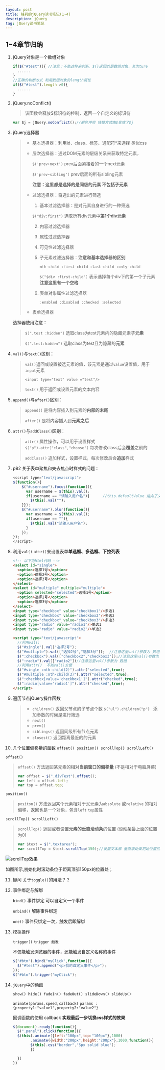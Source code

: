 ```yaml
---
layout: post
title: 锋利的jQuery读书笔记(1-4)
description: jQuery
tag: jQuery读书笔记
---
```


## 1~4章节归纳

1. jQuery对象是一个数组对象

   ```javascript
   if($("#test")){ //注意：不能这样来判断，$()返回的是数组对象，总为ture
     ......
   }
   //正确的判断方式 利用数组对象的length属性
   if($("#test").length >0){  
     ......
   }
   ```

2. jQuery.noConflict()  

   > 该函数会释放$标识符的控制，返回一个自定义的标识符

   ```js
   var $j = jQuery.noConflict();//避免冲突 快捷方式由$变成了$j
   ```

3. jQuery选择器

   > * 基本选择器：利用id、class、标签、通配符*来选择 类似css
   >
   > * 层次选择器：通过DOM元素的层级关系来获取特定元素，
   >
   >   `$('prev+next')` prev后面紧接着的一个next元素
   >
   >   `$('prev~sibling')` prev后面的所有sibling元素
   >
   >   **注意：这里都是选择的是同级的元素 不包括子元素**
   >
   > * 过滤选择器：将选出的元素进行筛选
   >
   >   1. 基本过滤选择器：是对元素自身进行的一种筛选
   >
   >     ​`$("div:first")` 选取所有div元素中**第1个div元素**
   >
   >   2. 内容过滤选择器
   >
   >   3. 属性过滤选择器
   >
   >   4. 可见性过滤选择器
   >
   >   5. 子元素过滤选择器：**注意和基本选择器的区别**
   >
   >        `nth-child :first-child :last-child :only-child`  
   >
   >        `$("$div :first-child")` 表示选择每个div下的第一个子元素 **注意这里有一个空格**
   >
   >   6. 表单对象属性过滤选择器
   >
   >        `:enabled :disabled :checked :selected`
   >
   > * 表单选择器

   选择器使用注意：

   > `$(".test :hidden")` 选取class为test元素内的隐藏元素**子元素**
   >
   > `$(".test:hidden")` 选取class为test且为隐藏的**元素**

4. `val()`与`text()`区别：

   > `val()`返回或设置被选元素的值，该元素是通过`value`设置值，用于`input`元素
   >
   >   `<input type="text" value ="test"/>`
   >
   > `text()` 用于返回或设置元素的文本内容

5. `append()`与`after()`区别：

   > `append()` 是将内容插入到元素的**内部的末尾**
   >
   > `after()`   是将内容插入到**元素之后**

6. `attr()`与`addClass()`区别：

   > `attr()` 属性操作，可以用于设置样式 `$("p").attr("class","choose")` 每次修改class后会**覆盖**之前的
   >
   > `addClass()` 追加样式，设置样式，每次修改后会**追加**样式

7. p82 关于表单聚焦和失去焦点时样式的问题：

   ```javascript
   <script type="text/javascript">
   $(function(){
       $("#username").focus(function(){
         var username = $(this).val();
         if(username == "请输入用户名"){		//this.defaultValue 指向了文本框默认值
           $(this).val("");
       }});
       $("#username").blur(function(){
         var username = $(this).val();
         if(username == ""){
           $(this).val("请输入用户名");
         }
       });
   });
   </script>
   ```

8. 利用`val()` `attr()`来设置表单**单选框、多选框、下拉列表**

   ```html
   <!-- 以下为html代码 -->
   <select id="single">
     <option>选择1号</option>
     <option>选择2号</option>
     <option>选择3号</option>
   </select>
   <select id="multiple" multiple="multiple">
     <option selected="selected">选择1号</option>
     <option>选择2号</option>
     <option>选择3号</option>
   </select>
   <input type="checkbox" value="checkbox1"/>多选1
   <input type="checkbox" value="checkbox2"/>多选2
   <input type="checkbox" value="checkbox3"/>多选3
   <input type="radio" value="radio1"/>单选1
   <input type="radio" value="radio2"/>单选2

   <script type="text/javascript">
     //利用val()
     $("#single").val("选择2号");
     $("#multiple").val(["选择2号","选择3号"]);  //注意这里val()参数为 数组
     $(":checkbox").val(["checkbox2","checkbox3"]);//注意这里val()参数为 数组
     $(":radio").val(["radio2"])//注意这里val()参数为 数组
     //利用attr()  不如val()方便
     $("#single :nth-child(2)").attr("selected",true);
     $("#multiple :nth-child(3)").attr("selected",true);
     $(":checkbox[value='checkbox1']").attr("checked",true);
     $(":radio[value='radio1']").attr("checked",true);
   </script>
   ```

9. 遍历节点jQuery操作函数

   > * `children()` 返回父节点的子节点个数  `$("ul").children("p") ` 添加参数的时候是进行筛选
   > * `next()`
   > * `prev()`
   > * `siblings()` 返回同级所有节点元素
   > * `closest()` 返回距离最近的的元素

10. 几个位置偏移量的函数 `offset() position() scrollTop() scrollLeft()`

  `offset()`

  > `offset()` 方法返回某元素的相对**当前窗口的偏移量**  (不是相对于电脑屏幕)
  >
  > ```javascript
  > var offset = $(".divTest").offset();
  > var left = offset.left;
  > var top = offset.top;
  > ```

  `position()`

  > `positon()` 方法返回某个元素相对于父元素为`absolute` 或`relative` 的相对偏移，返回也是一个对象，包含`left` `top`属性

  `scrollTop() scrollLeft()`

  >`scrollTop()` 返回或者设置**元素的垂直滚动条**的位置 (滚动条最上面的位置为0)
  >
  >```javascript
  >var $text = $(".textarea");
  >var scrollTop = $text.scrollTop(150);//设置文本框 垂直滚动条初始位置应该距离顶部50px;
  >```

  ![scrollTop效果](E:\a前端\github\younguei.github.io\images\article\1.jpg)

  如图所示,初始化时滚动条位于距离顶部150px的位置处；

11. 疑问 关于`toggle()`的用法？？

12. 事件绑定与解绑

    `bind()` 事件绑定   可以自定义一个事件

    `unbind()` 解除事件绑定

    `one()` 事件只绑定一次，触发后即解绑

13. 模拟操作

    `trigger()` `trigger 触发`

    不仅能触发浏览器的事件，还能触发自定义名称的事件

    ```javascript
    $("#btn").bind("myClick",function(){
      $("#test").append("<p>我的自定义事件</p>");
    });
    $("#btn").trigger("myClick");
    ```

14. `jQuery`中的动画

    `show() hide() fadeIn() fadeOut() slideDown() slideUp()`

    `animate(params,speed,callback)`  `params : {property1:"value1",property2:"value2"}`

    回调函数的使用 callback **实现最后一步切换css样式的效果**

    ```javascript
    $(document).ready(function(){
      $(".panel").click(function(){
      $(this).animate({left:"100px",top:"100px"},1000)
      		.animate({width:"200px",height:"200px"},1000,function(){    //使用回掉函数实现最后添加边框效果
            $(this).css("border","5px solid blue");
            })

      })
    })
    ```

    ​

    ​

